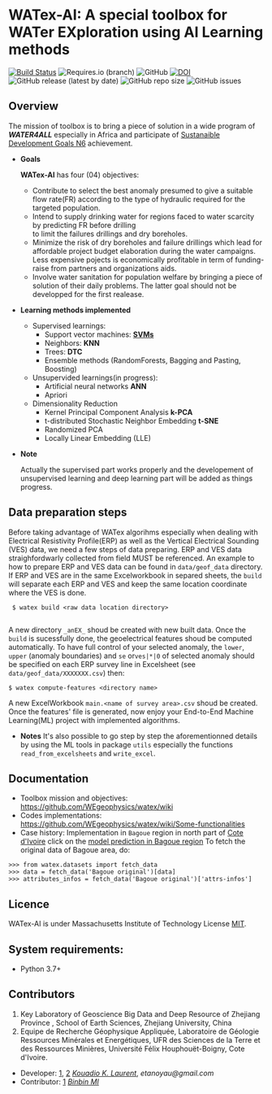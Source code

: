 # WATex-AI: A special toolbox for WATer EXploration  using AI Learning methods

[![Build Status](https://travis-ci.com/WEgeophysics/watex.svg?branch=master)](https://travis-ci.com/WEgeophysics/watex)
 ![Requires.io (branch)](https://img.shields.io/requires/github/WEgeophysics/watex/master?style=flat-square) ![GitHub](https://img.shields.io/github/license/WEgeophysics/watex?color=blue&label=Licence&style=flat-square) [![DOI](https://zenodo.org/badge/DOI/10.5281/zenodo.4896758.svg)](https://doi.org/10.5281/zenodo.4896758) ![GitHub release (latest by date)](https://img.shields.io/github/v/release/WEgeophysics/watex) ![GitHub repo size](https://img.shields.io/github/repo-size/WEgeophysics/watex?style=flat-square) ![GitHub issues](https://img.shields.io/github/issues/WEgeophysics/watex)


## Overview

The mission of toolbox is to bring a piece of solution in a wide program of   **_WATER4ALL_** especially in Africa and participate of [Sustanaible Development Goals N6](https://www.un.org/sustainabledevelopment/development-agenda/) achievement. 

* **Goals** 

    **WATex-AI** has four (04) objectives:
    -  Contribute to select the best anomaly presumed to give a  suitable flow rate(FR) according
         to the type of hydraulic required for the targeted population.
    -  Intend to supply drinking water for regions faced to water scarcity  by predicting FR before  drilling  
         to limit the failures drillings and dry boreholes.
    -  Minimize the risk of dry boreholes and failure drillings which lead for affordable  project budget elaboration during the water campaigns. 
         Less expensive pojects is economically profitable in term of funding-raise from partners and organizations aids.  
    -  Involve water sanitation for population welfare by bringing a piece of solution of their daily problems.
        The latter goal should not be developped for the first realease. 
   
* **Learning methods implemented**

    - Supervised learnings:  
        -  Support vector machines: [**SVMs**](https://www.csie.ntu.edu.tw/~cjlin/libsvm/)
        -  Neighbors: **KNN** 
        -  Trees: **DTC**
        -  Ensemble methods (RandomForests, Bagging and Pasting, Boosting)
    - Unsupervided learnings(in progress):
        -  Artificial neural networks **ANN** 
        -  Apriori
     - Dimensionality Reduction 
         -  Kernel Principal Component Analysis **k-PCA** 
         -  t-distributed Stochastic Neighbor Embedding **t-SNE**
         -  Randomized PCA
         -  Locally Linear Embedding (LLE)
* **Note** 

    Actually the supervised part works properly and the developement of unsupervised learning and deep 
    learning part will be added as things progress. 

## Data preparation steps

Before taking advantage of WATex algorihms especially when dealing with Electrical Resistivity Profile(ERP)
as well as the Vertical Electrical Sounding (VES) data, we need a few steps of data preparing. 
ERP and VES data straighfordwarly collected from field MUST be referenced. An example to how to
prepare ERP and VES data can be found in `data/geof_data` directory. If ERP and VES are in the same Excelworkbook in separed sheets,
 the `build` will separate each ERP and VES and keep the same location coordinate where the VES is done. 
```
 $ watex build <raw data location directory>
 
```
 A new directory `_anEX_` shoud be created with new built data. Once the `build` is sucessfully done, the geoelectrical 
 features shoud be computed automatically. To have full control of your selected anomaly, the
 `lower`, `upper` (anomaly boundaries) and `se` or`ves|*|0` of selected anomaly should be specified on each 
 ERP survey line in Excelsheet (see `data/geof_data/XXXXXXX.csv`) then: 
```
$ watex compute-features <directory name>

```
A new ExcelWorkbook `main.<name of survey area>.csv` shoud be created. Once the features' file 
is generated, now enjoy your End-to-End Machine Learning(ML) project with implemented algorithms.

* **Notes** 
    It's also possible to go step by step the aforementionned details by using the ML tools in package
    `utils` especially the functions `read_from_excelsheets` and `write_excel`.

## Documentation 

* Toolbox mission and objectives: https://github.com/WEgeophysics/watex/wiki
* Codes implementations: https://github.com/WEgeophysics/watex/wiki/Some-functionalities
* Case history: Implementation in `Bagoue` region in north part of [Cote d'Ivoire](https://en.wikipedia.org/wiki/Ivory_Coast)
         click on the [model prediction in Bagoue region](https://github.com/WEgeophysics/watex/blob/WATex-process/examples/codes/pred_r.PNG) 
    To fetch the original data of Bagoue area, do: 
```
>>> from watex.datasets import fetch_data 
>>> data = fetch_data('Bagoue original')[data]
>>> attributes_infos = fetch_data('Bagoue original')['attrs-infos']
```

## Licence 

WATex-AI is under Massachusetts Institute of Technology License [MIT](https://www.mit.edu/~amini/LICENSE.md).


## System requirements:
* Python 3.7+ 

## Contributors
  
1. Key Laboratory of Geoscience Big Data and Deep Resource of Zhejiang Province , School of Earth Sciences, Zhejiang University, China
2. Equipe de Recherche Géophysique Appliquée, Laboratoire de Géologie Ressources Minérales et Energétiques, UFR des Sciences de la Terre et des Ressources Minières, Université Félix Houphouët-Boigny, Cote d'Ivoire. 

* Developer: [1](http://www.zju.edu.cn/english/), [2](https://www.univ-fhb.edu.ci/index.php/ufr-strm/) [_Kouadio K. Laurent_](kkouao@zju.edu.cn), _etanoyau@gmail.com_
* Contributor: [1](http://www.zju.edu.cn/english/) [_Binbin MI_](mibinbin@zju.edu.cn)
    



	
	
	
	
	
	
	
	
	
	
	
	
	
	
	
